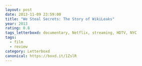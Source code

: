 ```yaml
---
layout: post 
date: 2013-11-09 23:59:00
title: "We Steal Secrets: The Story of WikiLeaks"
year: 2013
rating: 0.8
tags_letterboxd: documentary, Netflix, streaming, HDTV, NYC
tags:
  - film
  - review
category: Letterboxd
canonical: https://boxd.it/1ZslR
---
```

